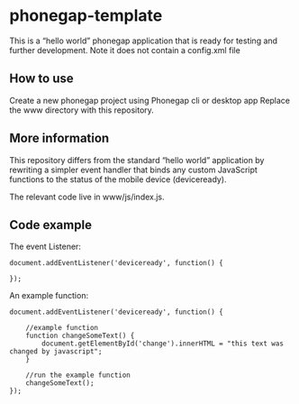 # phonegap-template
This is a “hello world” phonegap application that is ready for testing and further development.
Note it does not contain a config.xml file

How to use
----------
Create a new phonegap project using Phonegap cli or desktop app 
Replace the www directory with this repository.

More information
----------

This repository differs from the standard “hello world” application by rewriting a simpler event handler that binds any custom JavaScript functions to the status of the mobile device (deviceready).

The relevant code live in www/js/index.js.

Code example
------------
The event Listener:
```
document.addEventListener('deviceready', function() {
    
});
```

An example function:
```
document.addEventListener('deviceready', function() {
    
    //example function
    function changeSomeText() {
        document.getElementById('change').innerHTML = "this text was changed by javascript";
    }

    //run the example function
    changeSomeText();
});
```
